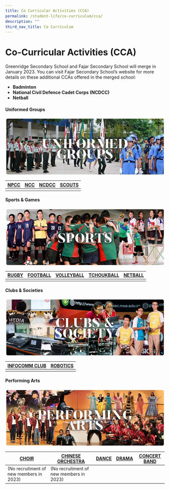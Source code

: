 ```yaml
---
title: Co Curricular Activities (CCA)
permalink: /student-life/co-curriculum/cca/
description: ""
third_nav_title: Co Curriculum
---
```

# **Co-Curricular Activities (CCA)**

Greenridge Secondary School and Fajar Secondary School will merge in January 2023. You can visit Fajar Secondary School’s website for more details on these additional CCAs offered in the merged school:  

*   **Badminton**
*   **National Civil Defence Cadet Corps (NCDCC)**
*   **Netball**


#### **Uniformed Groups**

![](/images/RESIZED%20Banner_CCA_UG.jpg)

| [NPCC](/cca/uniformed-groups/npcc) | [NCC](/cca/uniformed-groups/ncc) |  [NCDCC](/cca/uniformed-groups/ncdcc) |  [SCOUTS](/cca/uniformed-groups/scouts) |
| -------- | -------- | -------- | -------- | 
| | | | |

#### **Sports &amp; Games**

![](/images/RESIZED%20Banner_CCA_SPORTS.jpg)

| [RUGBY](/cca/sports-and-games/rugby) | [FOOTBALL](/cca/sports-and-games/football) | [VOLLEYBALL](/cca/sports-and-games/volleyball)| [TCHOUKBALL](/cca/sports-and-games/tchoukball) |[NETBALL](/cca/sports-and-games/netball) |
| -------- | -------- | -------- | -------- | -------- |
| | | | | |

#### **Clubs &amp; Societies**

![](/images/RESIZED%20Banner_CCA_CLUBS&amp;SOCIETY.jpg)

| [INFOCOMM CLUB](/cca/clubs-n-societies/infocomm-technology-media-production) | [ROBOTICS](/cca/clubs-n-societies/robotics) |
| --- | --- |
| | |

#### **Performing Arts**

![](/images/RESIZED%20Banner_CCA_PERFORMING%20ARTS.jpg)


| [CHOIR](/cca/performing-arts/choir)  | [CHINESE ORCHESTRA](/cca/performing-arts/chinese-orchestra) | [DANCE](/cca/performing-arts/dance) | [DRAMA](/cca/performing-arts/drama) | [CONCERT BAND](/cca/performing-arts/concert-band) |
| --- | --- | --- | --- | --- |
| (No recruitment of new members in 2023) | (No recruitment of new members in 2023) |  |  |  |